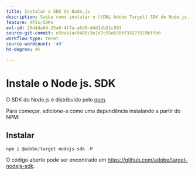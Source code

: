```yaml
---
title: Instalar o SDK do Node.js
description: Saiba como instalar o [!DNL Adobe Target] SDK do Node.js.
feature: APIs/SDKs
exl-id: 29d4da84-25a0-4f7a-a6d9-ddd1db51c093
source-git-commit: e5bae1ac9485c3e1d7c55e6386f332755196ffab
workflow-type: tm+mt
source-wordcount: '49'
ht-degree: 4%

---
```


# Instale o Node js. SDK

O SDK do Node.js é distribuído pelo [npm](https://www.npmjs.com/package/@adobe/target-nodejs-sdk).

Para começar, adicione-a como uma dependência instalando a partir do NPM:

## Instalar

```js {line-numbers="true"}
npm i @adobe/target-nodejs-sdk -P
```

O código aberto pode ser encontrado em <https://github.com/adobe/target-nodejs-sdk>.
